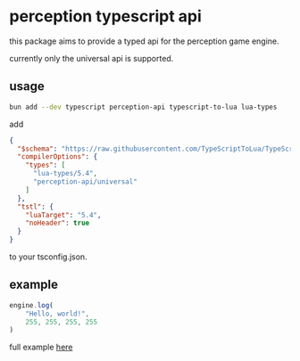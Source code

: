 # perception typescript api

this package aims to provide a typed api for the perception game engine.

currently only the universal api is supported.

## usage

```bash
bun add --dev typescript perception-api typescript-to-lua lua-types
```

add

```json
{
  "$schema": "https://raw.githubusercontent.com/TypeScriptToLua/TypeScriptToLua/master/tsconfig-schema.json",
  "compilerOptions": {
    "types": [
      "lua-types/5.4",
      "perception-api/universal"
    ]
  },
  "tstl": {
    "luaTarget": "5.4",
    "noHeader": true
  }
}
```

to your tsconfig.json.

## example

```typescript
engine.log(
    "Hello, world!",
    255, 255, 255, 255
)
```

full example [here](https://github.com/9s/perception-ts-example.git)

